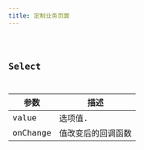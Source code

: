 ```yaml
---
title: 定制业务页面
---
```


<code src="./index.jsx" />

## Select

| 参数     | 描述               |
| -------- | ------------------ |
| value    | 选项值.            |
| onChange | 值改变后的回调函数 |
